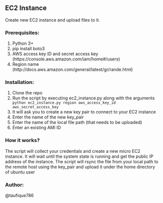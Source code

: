 <h2> EC2 Instance </h2>
Create new EC2 instance and upload files to it.

<h3>Prerequisites:</h3>
<ol>
<li> Python 3+ </li>
<li> pip install boto3 </li>
<li> AWS access key ID and secret access key (https://console.aws.amazon.com/iam/home#/users) </li>
<li> Region name (http://docs.aws.amazon.com/general/latest/gr/rande.html) </li>
</ol>

<h3>Installation:</h3>
<ol>
<li> Clone the repo </li>
<li> Run the script by executing ec2_instance.py along with the arguments </li>
  <code>python ec2_instance.py region aws_access_key_id aws_secret_access_key</code>
<li> It will ask you to create a new key pair to connect to your EC2 instance </li>
<li> Enter the name of the new key_pair </li>
<li> Enter the name of the local file path (that needs to be uploaded) </li>
<li> Enter an existing AMI ID </li>
</ol>

<h3>How it works?</h3>
The script will collect your credentials and create a new micro EC2 instance. It will wait until the system state is running and get the public IP address of the instance. The script will rsync the file from your local path to the remote host using the key_pair and upload it under the home directory of ubuntu user


<h3>Author:</h3>
@taufique786
